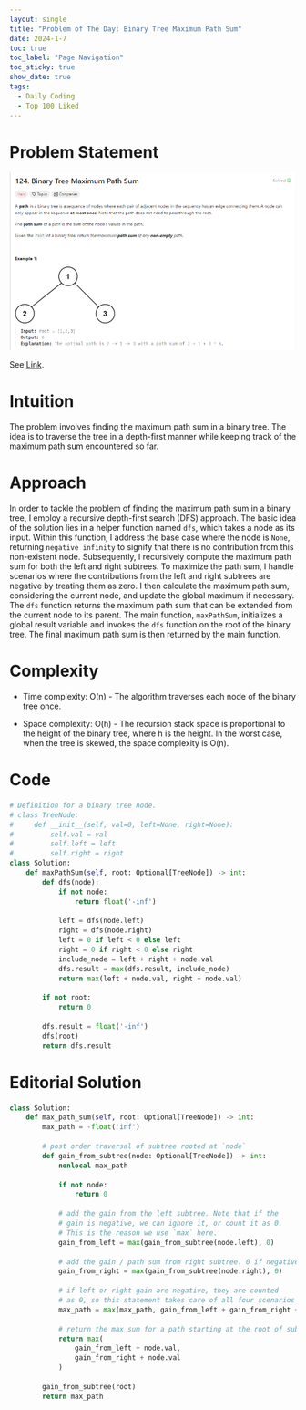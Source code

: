 ```yaml
---
layout: single
title: "Problem of The Day: Binary Tree Maximum Path Sum"
date: 2024-1-7
toc: true
toc_label: "Page Navigation"
toc_sticky: true
show_date: true
tags:
  - Daily Coding
  - Top 100 Liked
---
```

# Problem Statement
[![problem](/assets/images/2024-01-07_21-16-51-binary-tree-maximum-path-sum.png)](/assets/images/2024-01-07_21-16-51-binary-tree-maximum-path-sum.png)

See [Link](https://leetcode.com/problems/binary-tree-maximum-path-sum/description/?envType=study-plan-v2&envId=top-100-liked).

# Intuition
The problem involves finding the maximum path sum in a binary tree. The idea is to traverse the tree in a depth-first manner while keeping track of the maximum path sum encountered so far.

# Approach
In order to tackle the problem of finding the maximum path sum in a binary tree, I employ a recursive depth-first search (DFS) approach. The basic idea of the solution lies in a helper function named `dfs`, which takes a node as its input. Within this function, I address the base case where the node is `None`, returning `negative infinity` to signify that there is no contribution from this non-existent node. Subsequently, I recursively compute the maximum path sum for both the left and right subtrees. To maximize the path sum, I handle scenarios where the contributions from the left and right subtrees are negative by treating them as zero. I then calculate the maximum path sum, considering the current node, and update the global maximum if necessary. The `dfs` function returns the maximum path sum that can be extended from the current node to its parent. The main function, `maxPathSum`, initializes a global result variable and invokes the `dfs` function on the root of the binary tree. The final maximum path sum is then returned by the main function.

# Complexity
- Time complexity:
O(n) - The algorithm traverses each node of the binary tree once.

- Space complexity:
O(h) - The recursion stack space is proportional to the height of the binary tree, where h is the height. In the worst case, when the tree is skewed, the space complexity is O(n).

# Code
```python
# Definition for a binary tree node.
# class TreeNode:
#     def __init__(self, val=0, left=None, right=None):
#         self.val = val
#         self.left = left
#         self.right = right
class Solution:
    def maxPathSum(self, root: Optional[TreeNode]) -> int:
        def dfs(node):
            if not node:
                return float('-inf')

            left = dfs(node.left)
            right = dfs(node.right)
            left = 0 if left < 0 else left
            right = 0 if right < 0 else right
            include_node = left + right + node.val
            dfs.result = max(dfs.result, include_node)
            return max(left + node.val, right + node.val)

        if not root:
            return 0

        dfs.result = float('-inf')
        dfs(root)
        return dfs.result

```
# Editorial Solution
```python
class Solution:
    def max_path_sum(self, root: Optional[TreeNode]) -> int:
        max_path = -float('inf')

        # post order traversal of subtree rooted at `node`
        def gain_from_subtree(node: Optional[TreeNode]) -> int:
            nonlocal max_path

            if not node:
                return 0

            # add the gain from the left subtree. Note that if the
            # gain is negative, we can ignore it, or count it as 0.
            # This is the reason we use `max` here.
            gain_from_left = max(gain_from_subtree(node.left), 0)

            # add the gain / path sum from right subtree. 0 if negative
            gain_from_right = max(gain_from_subtree(node.right), 0)

            # if left or right gain are negative, they are counted
            # as 0, so this statement takes care of all four scenarios
            max_path = max(max_path, gain_from_left + gain_from_right + node.val)

            # return the max sum for a path starting at the root of subtree
            return max(
                gain_from_left + node.val,
                gain_from_right + node.val
            )

        gain_from_subtree(root)
        return max_path
```